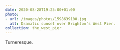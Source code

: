 ```yaml
---
date: 2020-08-28T19:25:00+01:00
photo:
- url: /images/photos/1598639100.jpg
  alt: Dramatic sunset over Brighton’s West Pier.
collection: the_west_pier
---
```

Turneresque.
